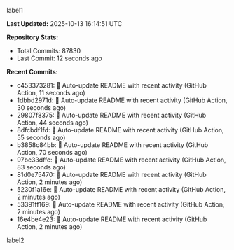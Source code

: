 
label1 
<!-- ACTIVITY_START -->
**Last Updated:** 2025-10-13 16:14:51 UTC

**Repository Stats:**
- Total Commits: 87830
- Last Commit: 12 seconds ago

**Recent Commits:**
- c453373281: 🤖 Auto-update README with recent activity (GitHub Action, 11 seconds ago)
- 1dbbd2971d: 🤖 Auto-update README with recent activity (GitHub Action, 30 seconds ago)
- 29807f8375: 🤖 Auto-update README with recent activity (GitHub Action, 44 seconds ago)
- 8dfcbdf1fd: 🤖 Auto-update README with recent activity (GitHub Action, 55 seconds ago)
- b3858c84bb: 🤖 Auto-update README with recent activity (GitHub Action, 70 seconds ago)
- 97bc33dffc: 🤖 Auto-update README with recent activity (GitHub Action, 83 seconds ago)
- 81d0e75470: 🤖 Auto-update README with recent activity (GitHub Action, 2 minutes ago)
- 5230f1a16e: 🤖 Auto-update README with recent activity (GitHub Action, 2 minutes ago)
- 53391ff169: 🤖 Auto-update README with recent activity (GitHub Action, 2 minutes ago)
- 16e4be4e23: 🤖 Auto-update README with recent activity (GitHub Action, 2 minutes ago)
<!-- ACTIVITY_END -->

label2
